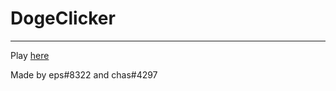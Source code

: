# DogeClicker
---------------------
Play [here](https://eps36.github.io/DogeClicker/)


Made by eps#8322 and chas#4297
